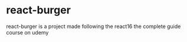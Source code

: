 # react-burger
react-burger is a project made following the react16 the complete guide course on udemy
